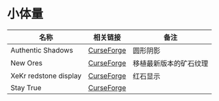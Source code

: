 # 小体量

| 名称                  | 相关链接                                                                               | 备注                   |
| --------------------- | -------------------------------------------------------------------------------------- | ---------------------- |
| Authentic Shadows     | [CurseForge](https://www.curseforge.com/minecraft/texture-packs/authentic-shadows)     | 圆形阴影               |
| New Ores              | [CurseForge](https://www.curseforge.com/minecraft/texture-packs/new-ores)              | 移植最新版本的矿石纹理 |
| XeKr redstone display | [CurseForge](https://www.curseforge.com/minecraft/texture-packs/xekr-redstone-display) | 红石显示               |
| Stay True             | [CurseForge](https://www.curseforge.com/minecraft/texture-packs/stay-true)             |                        |
